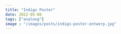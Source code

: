 ```yaml
---
title: "Indigo Poster"
date: 2022-05-08
tags: ["analoog"]
image : "/images/posts/indigo-poster-ontwerp.jpg"
---
```


